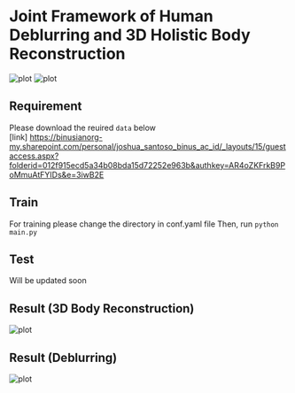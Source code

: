 # Joint Framework of Human Deblurring and 3D Holistic Body Reconstruction

![plot](https://github.com/joshuajano/joint_framework/blob/c2478031505eca043c1270031cd43ec3695dd283/images/TrainDeb2.png)
![plot](https://github.com/joshuajano/joint_framework/blob/c2478031505eca043c1270031cd43ec3695dd283/images/train3D2.png)
## Requirement
Please download the reuired `data` below \
[link] https://binusianorg-my.sharepoint.com/personal/joshua_santoso_binus_ac_id/_layouts/15/guestaccess.aspx?folderid=012f915ecd5a34b08bda15d72252e963b&authkey=AR4oZKFrkB9PoMmuAtFYIDs&e=3iwB2E

## Train
For training please change the directory in conf.yaml file
Then, run `python main.py`

## Test
Will be updated soon

## Result (3D Body Reconstruction)
![plot](https://github.com/joshuajano/joint_framework/blob/c2478031505eca043c1270031cd43ec3695dd283/images/1.png)
## Result (Deblurring)
![plot](https://github.com/joshuajano/joint_framework/blob/449a6b97eaf442233e716000acbfdc85c3ca50c9/images/2.png)
